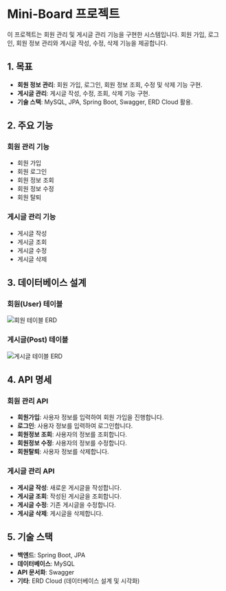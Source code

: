 # Mini-Board 프로젝트

이 프로젝트는 회원 관리 및 게시글 관리 기능을 구현한 시스템입니다. 회원 가입, 로그인, 회원 정보 관리와 게시글 작성, 수정, 삭제 기능을 제공합니다.

## 1. 목표

- **회원 정보 관리**: 회원 가입, 로그인, 회원 정보 조회, 수정 및 삭제 기능 구현.
- **게시글 관리**: 게시글 작성, 수정, 조회, 삭제 기능 구현.
- **기술 스택**: MySQL, JPA, Spring Boot, Swagger, ERD Cloud 활용.

## 2. 주요 기능

### 회원 관리 기능

- 회원 가입
- 회원 로그인
- 회원 정보 조회
- 회원 정보 수정
- 회원 탈퇴

### 게시글 관리 기능

- 게시글 작성
- 게시글 조회
- 게시글 수정
- 게시글 삭제

## 3. 데이터베이스 설계

### 회원(User) 테이블

![회원 테이블 ERD](images/user-table.png)

### 게시글(Post) 테이블

![게시글 테이블 ERD](images/post-table.png)

## 4. API 명세

### 회원 관리 API

- **회원가입**: 사용자 정보를 입력하여 회원 가입을 진행합니다.
- **로그인**: 사용자 정보를 입력하여 로그인합니다.
- **회원정보 조회**: 사용자의 정보를 조회합니다.
- **회원정보 수정**: 사용자의 정보를 수정합니다.
- **회원탈퇴**: 사용자 정보를 삭제합니다.

### 게시글 관리 API

- **게시글 작성**: 새로운 게시글을 작성합니다.
- **게시글 조회**: 작성된 게시글을 조회합니다.
- **게시글 수정**: 기존 게시글을 수정합니다.
- **게시글 삭제**: 게시글을 삭제합니다.

## 5. 기술 스택

- **백엔드**: Spring Boot, JPA
- **데이터베이스**: MySQL
- **API 문서화**: Swagger
- **기타**: ERD Cloud (데이터베이스 설계 및 시각화)

